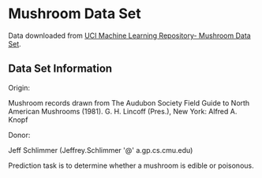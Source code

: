 # Mushroom Data Set

Data downloaded from [UCI Machine Learning Repository- Mushroom Data Set](http://archive.ics.uci.edu/ml/machine-learning-databases/mushroom).

## Data Set Information

Origin: 

Mushroom records drawn from The Audubon Society Field Guide to North American Mushrooms (1981). G. H. Lincoff (Pres.), New York: Alfred A. Knopf 

Donor: 

Jeff Schlimmer (Jeffrey.Schlimmer '@' a.gp.cs.cmu.edu)

Prediction task is to determine whether a mushroom is edible or poisonous.